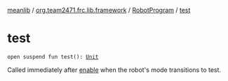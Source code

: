 [meanlib](../../index.md) / [org.team2471.frc.lib.framework](../index.md) / [RobotProgram](index.md) / [test](./test.md)

# test

`open suspend fun test(): `[`Unit`](https://kotlinlang.org/api/latest/jvm/stdlib/kotlin/-unit/index.html)

Called immediately after [enable](enable.md) when the robot's mode transitions to test.

